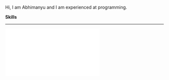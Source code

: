 Hi, I am Abhimanyu and I am experienced at programming.

**Skills**
__________________________________________________________________________
![Python logo](MadRobin1340/pythLogo.md)
